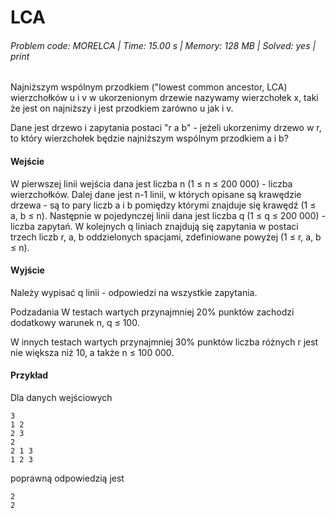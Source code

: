 # LCA
###### Problem code: MORELCA \| Time: 15.00 s \| Memory: 128 MB \| Solved: yes \| print

Najniższym wspólnym przodkiem ("lowest common ancestor, LCA) wierzchołków u i v w ukorzenionym drzewie nazywamy wierzchołek x, taki że jest on najniższy i jest przodkiem zarówno u jak i v.

Dane jest drzewo i zapytania postaci "r a b" - jeżeli ukorzenimy drzewo w r, to który wierzchołek będzie najniższym wspólnym przodkiem a i b?

#### Wejście
W pierwszej linii wejścia dana jest liczba n (1 ≤ n ≤ 200 000) - liczba wierzchołków. Dalej dane jest n-1 linii, w których opisane są krawędzie drzewa - są to pary liczb a i b pomiędzy którymi znajduje się krawędź (1 ≤ a, b ≤ n). Następnie w pojedynczej linii dana jest liczba q (1 ≤ q ≤ 200 000) - liczba zapytań. W kolejnych q liniach znajdują się zapytania w postaci trzech liczb r, a, b oddzielonych spacjami, zdefiniowane powyżej (1 ≤ r, a, b ≤ n).

#### Wyjście
Należy wypisać q linii - odpowiedzi na wszystkie zapytania.

Podzadania
W testach wartych przynajmniej 20% punktów zachodzi dodatkowy warunek n, q ≤ 100.

W innych testach wartych przynajmniej 30% punktów liczba różnych r jest nie większa niż 10, a także n ≤ 100 000.

#### Przykład
Dla danych wejściowych

```
3
1 2
2 3
2
2 1 3
1 2 3
```
poprawną odpowiedzią jest

```
2
2
```

